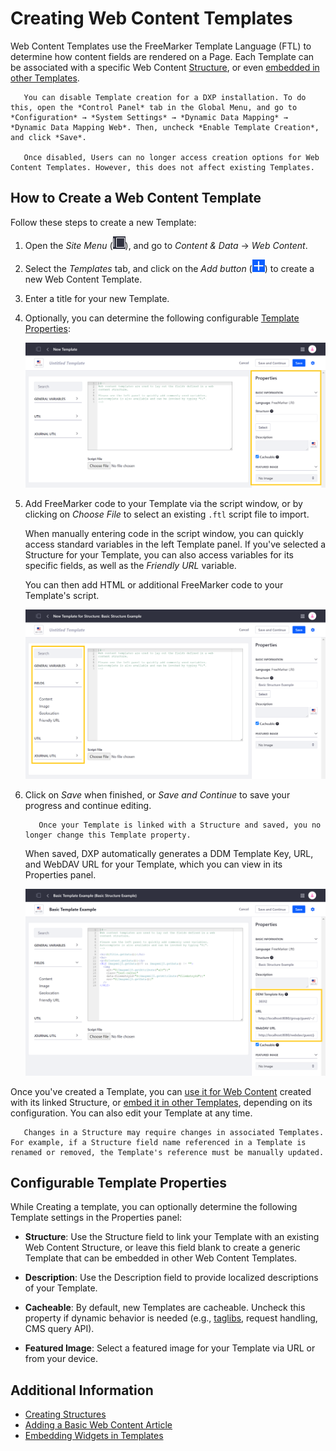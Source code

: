 # Creating Web Content Templates

Web Content Templates use the FreeMarker Template Language (FTL) to determine how content fields are rendered on a Page. Each Template can be associated with a specific Web Content [Structure](../web-content-structures/creating-structures.md), or even [embedded in other Templates](./embedding-widgets-in-templates.md#embedding-other-templates).

```note::
   You can disable Template creation for a DXP installation. To do this, open the *Control Panel* tab in the Global Menu, and go to *Configuration* → *System Settings* → *Dynamic Data Mapping* → *Dynamic Data Mapping Web*. Then, uncheck *Enable Template Creation*, and click *Save*.

   Once disabled, Users can no longer access creation options for Web Content Templates. However, this does not affect existing Templates.
```

## How to Create a Web Content Template

Follow these steps to create a new Template:

1. Open the *Site Menu* (![Site Menu](./../../../images/icon-menu.png)), and go to *Content & Data* &rarr; *Web Content*.

1. Select the *Templates* tab, and click on the *Add button* (![Add Template](../../../images/icon-add.png)) to create a new Web Content Template.

1. Enter a title for your new Template.

1. Optionally, you can determine the following configurable [Template Properties](#configurable-template-properties):

   ![Optionally, determine Template settings in the Properties panel.](./creating-web-content-templates/images/01.png)

1. Add FreeMarker code to your Template via the script window, or by clicking on *Choose File* to select an existing `.ftl` script file to import.

   When manually entering code in the script window, you can quickly access standard variables in the left Template panel. If you've selected a Structure for your Template, you can also access variables for its specific fields, as well as the *Friendly URL* variable.

   You can then add HTML or additional FreeMarker code to your Template's script.

   ![Access standard variables in the left Template panel, as well as variables specific to your selected Structure.](./creating-web-content-templates/images/02.png)

1. Click on *Save* when finished, or *Save and Continue* to save your progress and continue editing.

   ```important::
      Once your Template is linked with a Structure and saved, you no longer change this Template property.
   ```

   When saved, DXP automatically generates a DDM Template Key, URL, and WebDAV URL for your Template, which you can view in its Properties panel.

   ![DXP automatically generates a DDM Template Key, URL, and WebDAV URL for your Template.](./creating-web-content-templates/images/03.png)

Once you've created a Template, you can [use it for Web Content](../web-content-articles/adding-a-basic-web-content-article.md) created with its linked Structure, or [embed it in other Templates](./embedding-widgets-in-templates.md#embedding-other-templates), depending on its configuration. You can also edit your Template at any time.

```note::
   Changes in a Structure may require changes in associated Templates. For example, if a Structure field name referenced in a Template is renamed or removed, the Template's reference must be manually updated.
```

## Configurable Template Properties

While Creating a template, you can optionally determine the following Template settings in the Properties panel:

* **Structure**: Use the Structure field to link your Template with an existing Web Content Structure, or leave this field blank to create a generic Template that can be embedded in other Web Content Templates.

* **Description**: Use the Description field to provide localized descriptions of your Template.

* **Cacheable**: By default, new Templates are cacheable. Uncheck this property if dynamic behavior is needed (e.g., [taglibs](./using-taglibs-in-templates.md), request handling, CMS query API).

* **Featured Image**: Select a featured image for your Template via URL or from your device.

## Additional Information

* [Creating Structures](../web-content-structures/creating-structures.md)
* [Adding a Basic Web Content Article](../web-content-articles/adding-a-basic-web-content-article.md)
* [Embedding Widgets in Templates](./embedding-widgets-in-templates.md)
